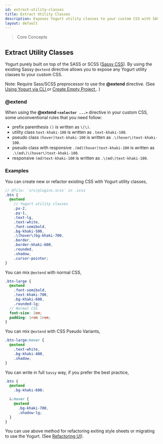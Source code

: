 ```yaml
---
id: extract-utility-classes
title: Extract Utility Classes
description: Exposes Yogurt utility classes to your custom CSS with SASS @extend directive.
layout: default
---
```


> Core Concepts

## Extract Utility Classes

Yogurt purely built on top of the SASS or SCSS ([Sassy CSS](https://sass-lang.com)). By using the existing Sassy `@extend` directive allows you to expose any Yogurt utility classes to your custom CSS.

<y class="my-4 mx-4 p-3 border-l-8 border-orange-600 text-sm text-orange-600 (dark)text-orange-500 bg-orange-200 (dark)bg-orange-900">
  <span class="pr-1 font-semibold">
    Note:
  </span>
  Require Sass/SCSS preprocessor to use the
  <strong>
    @extend
  </strong>
  directive. (See
  <a href="/installation/#using-yogurt-via-cli">
    Using Yogurt via CLI
  </a> or
  <a href="/create-empty-project/">
    Create Empty Project
  </a>. )
</y>

### @extend

When using the **@extend `<selector ...>`** directive in your custom CSS, some unconventional rules that you need follow:

- prefix parenthesis `()` is written as `\(\)`.
- utility class `text-khaki-100` is written as `.text-khaki-100`.
- pseudo class `(hover)text-khaki-100` is written as `.\(hover\)text-khaki-100`.
- pseudo class with responsive `.(md)(hover)text-khaki-100` is written as `.\(md\)\(hover\)text-khaki-100`.
- responsive `(md)text-khaki-100` is written as `.\(md\)text-khaki-100`.

### Examples

You can create new or refactor existing CSS with Yogurt utility classes,

```scss
// @file: `src/plugins.scss` in .scss
.btn {
  @extend
    // Yogurt utility classes
    .px-2,
    .py-1,
    .text-lg,
    .text-white,
    .font-semibold,
    .bg-khaki-500,
    .\(hover\)bg-khaki-700,
    .border,
    .border-khaki-600,
    .rounded,
    .shadow,
    .cursor-pointer;
}
```

You can mix `@extend` with normal CSS,

```scss
.btn-large {
  @extend
    .font-semibold,
    .text-khaki-700,
    .bg-khaki-600,
    .rounded-lg;
  // Normal CSS
  font-size: 2em;
  padding: 1rem 1rem;
}
```

You can mix `@extend` with CSS Pseudo Variants,

```scss
.btn-large:hover {
  @extend
    .text-white,
    .bg-khaki-400,
    .shadow;
}
```

You can write in full `Sassy` way, if you prefer the best practice,

```scss
.btn {
  @extend
    .bg-khaki-600;

  &:hover {
    @extend
      .bg-khaki-700,
      .shadow-lg;
  }
}
```

You can use above method for refactoring exiting style sheets or migrating to use the Yogurt. (See [Refactoring UI](/refactoring-ui/)).
